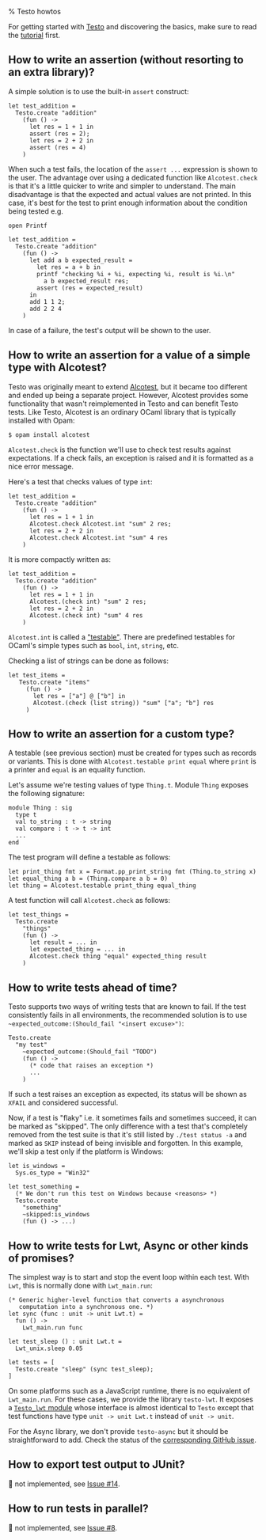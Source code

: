 % Testo howtos

<!-- note to authors:
We don't have automatic validation of the code snippets shown here.
It's a good idea to check that your code at least compiles.
For this, you may want to use `dune utop` and paste your code into it.
-->

For getting started with [Testo](https://github.com/semgrep/testo)
and discovering the basics, make sure to read the
[tutorial](../tutorial) first.

How to write an assertion (without resorting to an extra library)?
--

A simple solution is to use the built-in `assert` construct:

```
let test_addition =
  Testo.create "addition"
    (fun () ->
      let res = 1 + 1 in
      assert (res = 2);
      let res = 2 + 2 in
      assert (res = 4)
    )
```

When such a test fails, the location of the `assert ...` expression is
shown to the user. The advantage over using a dedicated function
like `Alcotest.check` is that it's a little quicker to write and
simpler to understand.
The main disadvantage is that the
expected and actual values are not printed. In this case, it's best
for the test to print enough information about the condition being
tested e.g.

```
open Printf

let test_addition =
  Testo.create "addition"
    (fun () ->
      let add a b expected_result =
        let res = a + b in
        printf "checking %i + %i, expecting %i, result is %i.\n"
          a b expected_result res;
        assert (res = expected_result)
      in
      add 1 1 2;
      add 2 2 4
    )
```

In case of a failure, the test's output will be shown to the user.

How to write an assertion for a value of a simple type with Alcotest?
--

Testo was originally meant to extend
[Alcotest](https://github.com/mirage/alcotest), but it became too
different and ended up being a separate project. However, Alcotest provides
some functionality that wasn't reimplemented in Testo and can benefit
Testo tests. Like Testo, Alcotest is an ordinary OCaml library that is
typically installed with Opam:
```
$ opam install alcotest
```

`Alcotest.check` is the function we'll use to check test results
against expectations. If a check fails, an exception is raised and it is
formatted as a nice error message.

Here's a test that checks values of type `int`:

```
let test_addition =
  Testo.create "addition"
    (fun () ->
      let res = 1 + 1 in
      Alcotest.check Alcotest.int "sum" 2 res;
      let res = 2 + 2 in
      Alcotest.check Alcotest.int "sum" 4 res
    )
```

It is more compactly written as:
```
let test_addition =
  Testo.create "addition"
    (fun () ->
      let res = 1 + 1 in
      Alcotest.(check int) "sum" 2 res;
      let res = 2 + 2 in
      Alcotest.(check int) "sum" 4 res
    )
```

`Alcotest.int` is called a
["testable"](https://mirage.github.io/alcotest/alcotest/Alcotest/index.html#testable-values).
There are predefined testables
for OCaml's simple types such as `bool`, `int`, `string`, etc.

Checking a list of strings can be done as follows:

```
let test_items =
   Testo.create "items"
     (fun () ->
       let res = ["a"] @ ["b"] in
       Alcotest.(check (list string)) "sum" ["a"; "b"] res
     )
```

How to write an assertion for a custom type?
--

A testable (see previous section) must be created for types such as
records or variants. This is done with `Alcotest.testable print equal`
where `print` is a printer and `equal` is an equality function.

Let's assume we're testing values of type `Thing.t`. Module `Thing`
exposes the following signature:
```
module Thing : sig
  type t
  val to_string : t -> string
  val compare : t -> t -> int
  ...
end
```

The test program will define a testable as follows:
```
let print_thing fmt x = Format.pp_print_string fmt (Thing.to_string x)
let equal_thing a b = (Thing.compare a b = 0)
let thing = Alcotest.testable print_thing equal_thing
```

A test function will call `Alcotest.check` as follows:
```
let test_things =
  Testo.create
    "things"
    (fun () ->
      let result = ... in
      let expected_thing = ... in
      Alcotest.check thing "equal" expected_thing result
    )
```

How to write tests ahead of time?
--

Testo supports two ways of writing tests that are known to fail.
If the test consistently fails in all environments, the recommended
solution is to use `~expected_outcome:(Should_fail "<insert excuse>")`:
```
Testo.create
  "my test"
    ~expected_outcome:(Should_fail "TODO")
    (fun () ->
      (* code that raises an exception *)
      ...
    )
```

If such a test raises an exception as expected, its status will be
shown as `XFAIL` and considered successful.

Now, if a test is "flaky" i.e. it sometimes fails and sometimes
succeed, it can be marked as "skipped". The only difference with a
test that's completely removed from the test suite is that it's still
listed by `./test status -a` and marked as `SKIP` instead of being
invisible and forgotten. In this example, we'll skip a test only if
the platform is Windows:

```
let is_windows =
  Sys.os_type = "Win32"

let test_something =
  (* We don't run this test on Windows because <reasons> *)
  Testo.create
    "something"
    ~skipped:is_windows
    (fun () -> ...)
```

How to write tests for Lwt, Async or other kinds of promises?
--

The simplest way is to start and stop the event loop within each test.
With `Lwt`, this is normally done with `Lwt_main.run`:

```
(* Generic higher-level function that converts a asynchronous
   computation into a synchronous one. *)
let sync (func : unit -> unit Lwt.t) =
  fun () ->
    Lwt_main.run func

let test_sleep () : unit Lwt.t =
  Lwt_unix.sleep 0.05

let tests = [
  Testo.create "sleep" (sync test_sleep);
]
```

On some platforms such as a JavaScript runtime, there is no equivalent
of `Lwt_main.run`. For these cases, we provide the library
`testo-lwt`. It exposes a
[`Testo_lwt` module](https://semgrep.github.io/testo/reference/testo-lwt/index.html)
whose interface is almost identical to `Testo` except that
test functions have type `unit -> unit Lwt.t` instead of `unit ->
unit`.

For the Async library, we don't provide `testo-async` but it should be
straightforward to add. Check the status of the [corresponding GitHub
issue](https://github.com/semgrep/testo/issues/73).

How to export test output to JUnit?
--

🚧 not implemented,
see [Issue #14](https://github.com/semgrep/testo/issues/14).

How to run tests in parallel?
--

🚧 not implemented,
see [Issue #8](https://github.com/semgrep/testo/issues/8).
